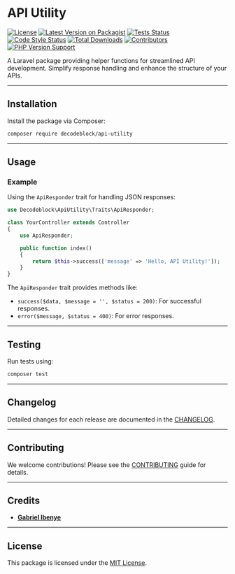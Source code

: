 # API Utility

[![License](https://img.shields.io/github/license/decodeblock/api-utility.svg?style=flat-square)](https://opensource.org/licenses/MIT)
[![Latest Version on Packagist](https://img.shields.io/packagist/v/decodeblock/api-utility.svg?style=flat-square)](https://packagist.org/packages/decodeblock/api-utility)
[![Tests Status](https://img.shields.io/github/actions/workflow/status/decodeblock/api-utility/run-tests.yml?branch=main&label=tests&style=flat-square)](https://github.com/decodeblock/api-utility/actions?query=workflow%3Arun-tests+branch%3Amain)
[![Code Style Status](https://img.shields.io/github/actions/workflow/status/decodeblock/api-utility/fix-php-code-style-issues.yml?branch=main&label=code%20style&style=flat-square)](https://github.com/decodeblock/api-utility/actions?query=workflow%3A"Fix+PHP+code+style+issues"+branch%3Amain)
[![Total Downloads](https://img.shields.io/packagist/dt/decodeblock/api-utility.svg?style=flat-square)](https://packagist.org/packages/decodeblock/api-utility)
[![Contributors](https://img.shields.io/github/contributors/decodeblock/api-utility.svg?style=flat-square)](https://github.com/decodeblock/api-utility/graphs/contributors)
[![PHP Version Support](https://img.shields.io/packagist/php-v/decodeblock/api-utility.svg?style=flat-square)](https://www.php.net/)

A Laravel package providing helper functions for streamlined API development. Simplify response handling and enhance the structure of your APIs.

---

## Installation

Install the package via Composer:

```bash
composer require decodeblock/api-utility
```

---

## Usage

### Example
Using the `ApiResponder` trait for handling JSON responses:

```php
use Decodeblock\ApiUtility\Traits\ApiResponder;

class YourController extends Controller
{
    use ApiResponder;

    public function index()
    {
        return $this->success(['message' => 'Hello, API Utility!']);
    }
}
```

The `ApiResponder` trait provides methods like:
- `success($data, $message = '', $status = 200)`: For successful responses.
- `error($message, $status = 400)`: For error responses.

---

## Testing

Run tests using:

```bash
composer test
```

---

## Changelog

Detailed changes for each release are documented in the [CHANGELOG](CHANGELOG.md).

---

## Contributing

We welcome contributions! Please see the [CONTRIBUTING](CONTRIBUTING.md) guide for details.

---

## Credits

- **[Gabriel Ibenye](https://github.com/gabbyti)**

---

## License

This package is licensed under the [MIT License](LICENSE.md).
